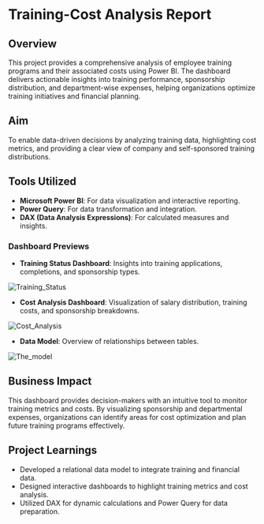 # Training-Cost Analysis Report

## Overview
This project provides a comprehensive analysis of employee training programs and their associated costs using Power BI. The dashboard delivers actionable insights into training performance, sponsorship distribution, and department-wise expenses, helping organizations optimize training initiatives and financial planning.

## Aim
To enable data-driven decisions by analyzing training data, highlighting cost metrics, and providing a clear view of company and self-sponsored training distributions.

## Tools Utilized
- **Microsoft Power BI**: For data visualization and interactive reporting.
- **Power Query**: For data transformation and integration.
- **DAX (Data Analysis Expressions)**: For calculated measures and insights.

### Dashboard Previews
- **Training Status Dashboard**: Insights into training applications, completions, and sponsorship types.
  
 ![Training_Status](https://github.com/user-attachments/assets/e96f6e08-c154-455b-804c-2760424c8389)


- **Cost Analysis Dashboard**: Visualization of salary distribution, training costs, and sponsorship breakdowns.
 
 ![Cost_Analysis](https://github.com/user-attachments/assets/ecc73bd9-a37c-4e10-85ed-4e5388fcbb88)

  
- **Data Model**: Overview of relationships between tables.
  
![The_model](https://github.com/user-attachments/assets/fd872db2-ffb8-4330-acfb-e31d3edd502e)





## Business Impact
This dashboard provides decision-makers with an intuitive tool to monitor training metrics and costs. By visualizing sponsorship and departmental expenses, organizations can identify areas for cost optimization and plan future training programs effectively.

## Project Learnings
- Developed a relational data model to integrate training and financial data.
- Designed interactive dashboards to highlight training metrics and cost analysis.
- Utilized DAX for dynamic calculations and Power Query for data preparation.
